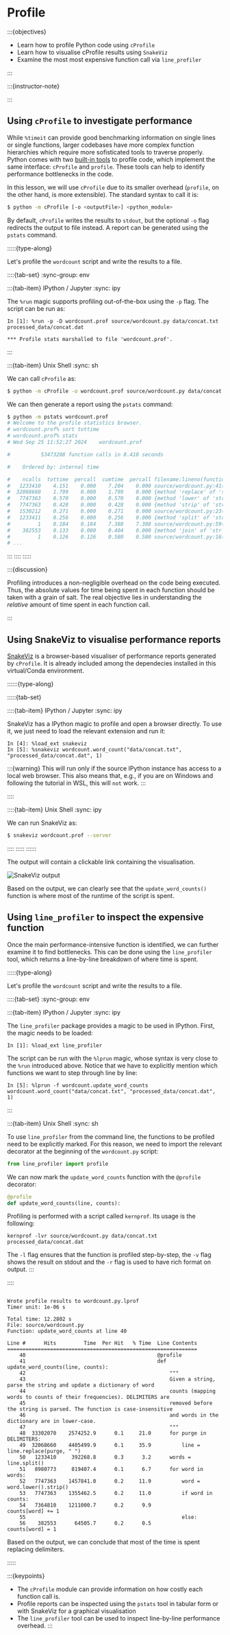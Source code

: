# Profile
:::{objectives}

- Learn how to profile Python code using ```cProfile```
- Learn how to visualise cProfile results using ```SnakeViz```
- Examine the most most expensive function call via ```line_profiler```

:::

:::{instructor-note}

:::


## Using ```cProfile``` to investigate performance

While ```%timeit``` can provide good benchmarking information on single lines or single functions,
larger codebases have more complex function hierarchies which require more sofisticated tools to
traverse properly. Python comes with two [built-in tools](https://docs.python.org/3/library/profile.html)
to profile code, which implement the same interface: ```cProfile``` and ```profile```. 
These tools can help to identify performance bottlenecks in the code. 

In this lesson, we will use ```cProfile``` due to its smaller overhead (```profile```, on the other hand,
is more extensible). The standard syntax to call it is:

```bash
$ python -m cProfile [-o <outputFile>] <python_module>
```

By default, ```cProfile``` writes the results to ```stdout```, but the optional ```-o``` flag redirects 
the output to file instead. A report can be generated using the ```pstats``` command.

:::::{type-along}

Let's profile the ```wordcount``` script and write the results to a file.

::::{tab-set}
:sync-group: env

:::{tab-item} IPython / Jupyter
:sync: ipy

The ```%run``` magic supports profiling out-of-the-box using the ```-p``` flag. The script can be run as:

```ipython
In [1]: %run -p -D wordcount.prof source/wordcount.py data/concat.txt processed_data/concat.dat
 
*** Profile stats marshalled to file 'wordcount.prof'.
```
:::

:::{tab-item} Unix Shell
:sync: sh

We can call ```cProfile``` as:

```bash
$ python -m cProfile -o wordcount.prof source/wordcount.py data/concat.txt processed_data/concat.dat
```

We can then generate a report using the ```pstats``` command:

```bash
$ python -m pstats wordcount.prof
# Welcome to the profile statistics browser.
# wordcount.prof% sort tottime
# wordcount.prof% stats
# Wed Sep 25 11:52:27 2024    wordcount.prof

#          53473208 function calls in 8.410 seconds

#    Ordered by: internal time

#    ncalls  tottime  percall  cumtime  percall filename:lineno(function)
#   1233410    4.151    0.000    7.204    0.000 source/wordcount.py:41(update_word_counts)
#  32068660    1.799    0.000    1.799    0.000 {method 'replace' of 'str' objects}
#   7747363    0.570    0.000    0.570    0.000 {method 'lower' of 'str' objects}
#   7747363    0.428    0.000    0.428    0.000 {method 'strip' of 'str' objects}
#   1530212    0.271    0.000    0.271    0.000 source/wordcount.py:23(<genexpr>)
#   1233411    0.256    0.000    0.256    0.000 {method 'split' of 'str' objects}
#         1    0.184    0.184    7.388    7.388 source/wordcount.py:59(calculate_word_counts)
#    382553    0.133    0.000    0.404    0.000 {method 'join' of 'str' objects}
#         1    0.126    0.126    0.580    0.580 source/wordcount.py:16(save_word_counts)
# ...
```
:::
::::
:::::

:::{discussion}

Profiling introduces a non-negligible overhead on the code being executed. Thus, the absolute values
for time being spent in each function should be taken with a grain of salt. The real objective lies in understanding
the *relative* amount of time spent in each function call.

:::

## Using SnakeViz to visualise performance reports

[SnakeViz](https://jiffyclub.github.io/snakeviz/) is a browser-based visualiser of
performance reports generated by ```cProfile```. It is already included among the 
dependecies installed in this virtual/Conda environment.

::::::{type-along}

:::::{tab-set}

::::{tab-item} IPython / Jupyter
:sync: ipy

SnakeViz has a IPython magic to profile and open a browser directly. To use it, we just 
need to load the relevant extension and run it:

```ipython
In [4]: %load_ext snakeviz
In [5]: %snakeviz wordcount.word_count("data/concat.txt", "processed_data/concat.dat", 1)
```

:::{warning}
This will run only if the source IPython instance has access to a local web browser. 
This also means that, e.g., if you are on Windows and following the tutorial in WSL,
this will `not` work.
:::

:::: 

::::{tab-item} Unix Shell
:sync: ipy

We can run SnakeViz as:

```bash
$ snakeviz wordcount.prof --server
```
::::
:::::
::::::


The output will contain a clickable link containing the visualisation.

![SnakeViz output](img/snakeviz.png)

Based on the output, we can clearly see that the ```update_word_counts()``` function
is where most of the runtime of the script is spent.

## Using ```line_profiler``` to inspect the expensive function

Once the main performance-intensive function is identified, we can further examine it
to find bottlenecks. This can be done using the ```line_profiler``` tool, which returns a line-by-line 
breakdown of where time is spent. 

:::::{type-along}

Let's profile the ```wordcount``` script and write the results to a file.

::::{tab-set}
:sync-group: env

:::{tab-item} IPython / Jupyter
:sync: ipy

The ```line_profiler``` package provides a magic to be used in IPython. First, the 
magic needs to be loaded:

```ipython
In [1]: %load_ext line_profiler
```

The script can be run with the ```%lprun``` magic, whose syntax is very close to the ```%run```
introduced above. Notice that we have to explicitly mention which functions we want to step through 
line by line:

```ipython
In [5]: %lprun -f wordcount.update_word_counts wordcount.word_count("data/concat.txt", "processed_data/concat.dat", 1)
```
:::

:::{tab-item} Unix Shell
:sync: sh


To use ```line_profiler``` from the command line, the functions to be profiled need to be explicitly marked.
For this reason, we need to import the relevant decorator at the beginning of the ```wordcount.py``` script:

```python
from line_profiler import profile
```

We can now mark the ```update_word_counts``` function with the ```@profile``` decorator:

```python
@profile
def update_word_counts(line, counts):
```

Profiling is performed with a script called ```kernprof```. Its usage is the following:

```console
kernprof -lvr source/wordcount.py data/concat.txt processed_data/concat.dat
```
The ```-l``` flag ensures that the function is profiled step-by-step, the ```-v``` flag 
shows the result on stdout and the ```-r``` flag is used to have rich format on output.
:::

::::

```console

Wrote profile results to wordcount.py.lprof
Timer unit: 1e-06 s

Total time: 12.2802 s
File: source/wordcount.py
Function: update_word_counts at line 40

Line #      Hits         Time  Per Hit   % Time  Line Contents
==============================================================
    40                                           @profile
    41                                           def update_word_counts(line, counts):
    42                                               """
    43                                               Given a string, parse the string and update a dictionary of word
    44                                               counts (mapping words to counts of their frequencies). DELIMITERS are
    45                                               removed before the string is parsed. The function is case-insensitive
    46                                               and words in the dictionary are in lower-case.
    47                                               """
    48  33302070    2574252.9      0.1     21.0      for purge in DELIMITERS:
    49  32068660    4405499.9      0.1     35.9          line = line.replace(purge, " ")
    50   1233410     392268.8      0.3      3.2      words = line.split()
    51   8980773     819407.4      0.1      6.7      for word in words:
    52   7747363    1457841.0      0.2     11.9          word = word.lower().strip()
    53   7747363    1355462.5      0.2     11.0          if word in counts:
    54   7364810    1211000.7      0.2      9.9              counts[word] += 1
    55                                                   else:
    56    382553      64505.7      0.2      0.5              counts[word] = 1
```

Based on the output, we can conclude that most of the time is spent replacing delimiters.

:::::


:::{keypoints}

- The ```cProfile``` module can provide information on how costly each function call is.
- Profile reports can be inspected using the ```pstats``` tool in tabular form or with SnakeViz
for a graphical visualisation
- The ```line_profiler``` tool can be used to inspect line-by-line performance overhead.
:::